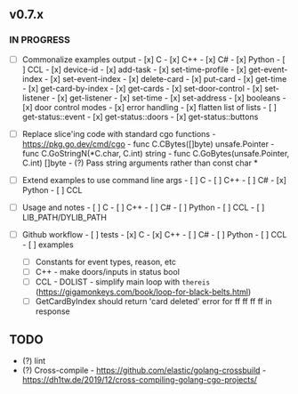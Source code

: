 ## v0.7.x

### IN PROGRESS

- [ ] Commonalize examples output
      - [x] C
      - [x] C++
      - [x] C#
      - [x] Python
      - [ ] CCL
            - [x] device-id
            - [x] add-task
            - [x] set-time-profile
            - [x] get-event-index
            - [x] set-event-index
            - [x] delete-card
            - [x] put-card
            - [x] get-time
            - [x] get-card-by-index
            - [x] get-cards
            - [x] set-door-control
            - [x] set-listener
            - [x] get-listener
            - [x] set-time
            - [x] set-address
            - [x] booleans
            - [x] door control modes
            - [x] error handling
            - [x] flatten list of lists
            - [ ] get-status::event
            - [x] get-status::doors
            - [x] get-status::buttons

- [ ] Replace slice'ing code with standard cgo functions
      - https://pkg.go.dev/cmd/cgo
      - func C.CBytes([]byte) unsafe.Pointer
      - func C.GoStringN(*C.char, C.int) string
      - func C.GoBytes(unsafe.Pointer, C.int) []byte
      - (?) Pass string arguments rather than const char *

- [ ] Extend examples to use command line args
      - [ ] C
      - [ ] C++
      - [ ] C#
      - [x] Python
      - [ ] CCL
  
- [ ] Usage and notes
      - [ ] C
      - [ ] C++
      - [ ] C#
      - [ ] Python
      - [ ] CCL
      - [ ] LIB_PATH/DYLIB_PATH

- [ ] Github workflow
      - [ ] tests
            - [x] C
            - [x] C++
            - [ ] C#
            - [ ] Python
            - [ ] CCL
      - [ ] examples

  - [ ] Constants for event types, reason, etc
  - [ ] C++ 
        - make doors/inputs in status bool
  - [ ] CCL
        - DOLIST
        - simplify main loop with `thereis` (https://gigamonkeys.com/book/loop-for-black-belts.html)
  - [ ] GetCardByIndex should return 'card deleted' error for ff ff ff ff in response

## TODO

- (?) lint
- (?) Cross-compile
      - https://github.com/elastic/golang-crossbuild
      - https://dh1tw.de/2019/12/cross-compiling-golang-cgo-projects/

